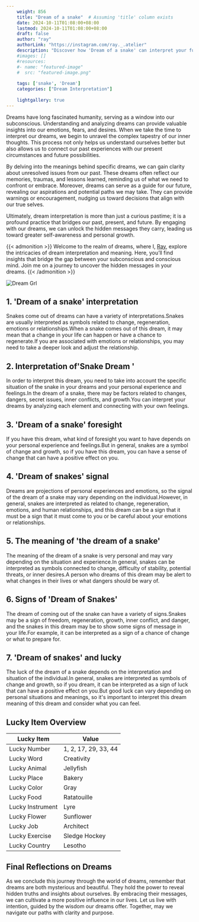 ```yaml
---
    weight: 856
    title: "Dream of a snake"  # Assuming 'title' column exists
    date: 2024-10-11T01:08:00+08:00
    lastmod: 2024-10-11T01:08:00+08:00
    draft: false
    author: "ray"
    authorLink: "https://instagram.com/ray._.atelier"
    description: "Discover how 'Dream of a snake' can interpret your future and uncover its significant meanings in your life."
    #images: []
    #resources:
    #- name: "featured-image"
    #  src: "featured-image.png"
    
    tags: ['snake', 'Dream']
    categories: ["Dream Interpretation"]
    
    lightgallery: true
---
```

    
Dreams have long fascinated humanity, serving as a window into our subconscious. Understanding and analyzing dreams can provide valuable insights into our emotions, fears, and desires. When we take the time to interpret our dreams, we begin to unravel the complex tapestry of our inner thoughts. This process not only helps us understand ourselves better but also allows us to connect our past experiences with our present circumstances and future possibilities.

By delving into the meanings behind specific dreams, we can gain clarity about unresolved issues from our past. These dreams often reflect our memories, traumas, and lessons learned, reminding us of what we need to confront or embrace. Moreover, dreams can serve as a guide for our future, revealing our aspirations and potential paths we may take. They can provide warnings or encouragement, nudging us toward decisions that align with our true selves.

Ultimately, dream interpretation is more than just a curious pastime; it is a profound practice that bridges our past, present, and future. By engaging with our dreams, we can unlock the hidden messages they carry, leading us toward greater self-awareness and personal growth.

{{< admonition >}}
Welcome to the realm of dreams, where I, [Ray](https://instagram.com/ray._.atelier), explore the intricacies of dream interpretation and meaning. Here, you’ll find insights that bridge the gap between your subconscious and conscious mind. Join me on a journey to uncover the hidden messages in your dreams.
{{< /admonition >}}

![Dream Grl](https://cdn.pixabay.com/photo/2017/11/02/03/35/gothic-2910057_1280.jpg "Dream Grl")

## 1. 'Dream of a snake' interpretation
Snakes come out of dreams can have a variety of interpretations.Snakes are usually interpreted as symbols related to change, regeneration, emotions or relationships.When a snake comes out of this dream, it may mean that a change in your life can happen or have a chance to regenerate.If you are associated with emotions or relationships, you may need to take a deeper look and adjust the relationship.

## 2. Interpretation of'Snake Dream '
In order to interpret this dream, you need to take into account the specific situation of the snake in your dreams and your personal experience and feelings.In the dream of a snake, there may be factors related to changes, dangers, secret issues, inner conflicts, and growth.You can interpret your dreams by analyzing each element and connecting with your own feelings.

## 3. 'Dream of a snake' foresight
If you have this dream, what kind of foresight you want to have depends on your personal experience and feelings.But in general, snakes are a symbol of change and growth, so if you have this dream, you can have a sense of change that can have a positive effect on you.

## 4. 'Dream of snakes' signal
Dreams are projections of personal experiences and emotions, so the signal of the dream of a snake may vary depending on the individual.However, in general, snakes are interpreted as related to change, regeneration, emotions, and human relationships, and this dream can be a sign that it must be a sign that it must come to you or be careful about your emotions or relationships.

## 5. The meaning of 'the dream of a snake'
The meaning of the dream of a snake is very personal and may vary depending on the situation and experience.In general, snakes can be interpreted as symbols connected to change, difficulty of stability, potential threats, or inner desires.A person who dreams of this dream may be alert to what changes in their lives or what dangers should be wary of.

## 6. Signs of 'Dream of Snakes'
The dream of coming out of the snake can have a variety of signs.Snakes may be a sign of freedom, regeneration, growth, inner conflict, and danger, and the snakes in this dream may be to show some signs of message in your life.For example, it can be interpreted as a sign of a chance of change or what to prepare for.

## 7. 'Dream of snakes' and lucky
The luck of the dream of a snake depends on the interpretation and situation of the individual.In general, snakes are interpreted as symbols of change and growth, so if you dream, it can be interpreted as a sign of luck that can have a positive effect on you.But good luck can vary depending on personal situations and meanings, so it's important to interpret this dream meaning of this dream and consider what you can feel.

## Lucky Item Overview
| Lucky Item          | Value              |
|---------------|--------------------|
| Lucky Number        | 1, 2, 17, 29, 33, 44  |
| Lucky Word          | Creativity |
| Lucky Animal        | Jellyfish |
| Lucky Place         | Bakery     |
| Lucky Color         | Gray     |
| Lucky Food          | Ratatouille      |
| Lucky Instrument    | Lyre |
| Lucky Flower        | Sunflower    |
| Lucky Job           | Architect       |
| Lucky Exercise      | Sledge Hockey  |
| Lucky Country       | Lesotho    |


##  Final Reflections on Dreams

As we conclude this journey through the world of dreams, remember that dreams are both mysterious and beautiful. They hold the power to reveal hidden truths and insights about ourselves. By embracing their messages, we can cultivate a more positive influence in our lives. Let us live with intention, guided by the wisdom our dreams offer. Together, may we navigate our paths with clarity and purpose.
